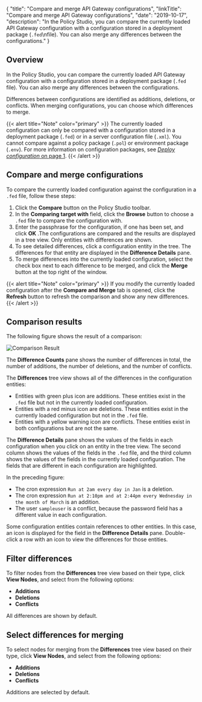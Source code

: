 {
"title": "Compare and merge API Gateway configurations",
"linkTitle": "Compare and merge API Gateway configurations",
"date": "2019-10-17",
"description": "In the Policy Studio, you can compare the currently loaded API Gateway configuration with a configuration stored in a deployment package (`.fed`\\nfile). You can also merge any differences between the configurations."
}
﻿
<div id="p_merge_and_compare_overview">

Overview
--------

In the Policy Studio, you can compare the currently loaded API Gateway configuration with a configuration stored in a deployment package (`.fed`
file). You can also merge any differences between the configurations.

Differences between configurations are identified as additions, deletions, or conflicts. When merging configurations, you can choose which differences to merge.

{{< alert title="Note" color="primary" >}}
The currently loaded configuration can only be compared with a configuration stored in a deployment package (`.fed`) or in a server configuration file (`.xml`). You cannot compare against a policy package (`.pol`) or environment package (`.env`). For more information on configuration packages, see [*Deploy configuration* on page 1](../CommonTopics/deploy_wizard.htm).
{{< /alert >}}

</div>

<div id="p_merge_and_compare_compare_config">

Compare and merge configurations
--------------------------------

To compare the currently loaded configuration against the configuration in a `.fed`
file, follow these steps:

1.  Click the **Compare**
    button on the Policy Studio toolbar.
2.  In the **Comparing target with**
    field, click the **Browse**
    button to choose a `.fed`
    file to compare the configuration with.
3.  Enter the passphrase for the configuration, if one has been set, and click **OK**
    .The configurations are compared and the results are displayed in a tree view. Only entities with differences are shown.
4.  To see detailed differences, click a configuration entity in the tree. The differences for that entity are displayed in the **Difference Details**
    pane.
5.  To merge differences into the currently loaded configuration, select the check box next to each difference to be merged, and click the **Merge**
    button at the top right of the window.

{{< alert title="Note" color="primary" >}}
If you modify the currently loaded configuration after the **Compare and Merge**
tab is opened, click the **Refresh**
button to refresh the comparison and show any new differences.
{{< /alert >}}

</div>

<div id="p_merge_and_compare_understanding_diffs">

Comparison results
------------------

The following figure shows the result of a comparison:

![Comparison Result](/Images/docbook/images/deploy/merge_compare_result.png)

The **Difference Counts**
pane shows the number of differences in total, the number of additions, the number of deletions, and the number of conflicts.

The **Differences**
tree view shows all of the differences in the configuration entities:

-   Entities with green plus icon are additions. These entities exist in the `.fed`
    file but not in the currently loaded configuration.
-   Entities with a red minus icon are deletions. These entities exist in the currently loaded configuration but not in the `.fed`
    file.
-   Entities with a yellow warning icon are conflicts. These entities exist in both configurations but are not the same.

The **Difference Details**
pane shows the values of the fields in each configuration when you click on an entity in the tree view. The second column shows the values of the fields in the `.fed`
file, and the third column shows the values of the fields in the currently loaded configuration. The fields that are different in each configuration are highlighted.

In the preceding figure:

-   The cron expression `Run at 2am every day in Jan`
    is a deletion.
-   The cron expression `Run at 2:10pm and at 2:44pm every Wednesday in the month of March`
    is an addition.
-   The user `sampleuser`
    is a conflict, because the password field has a different value in each configuration.

Some configuration entities contain references to other entities. In this case, an icon is displayed for the field in the **Difference Details**
pane. Double-click a row with an icon to view the differences for those entities.

</div>

<div id="p_merge_and_compare_filter_differences">

Filter differences
------------------

To filter nodes from the **Differences**
tree view based on their type, click **View Nodes**, and select from the following options:

-   **Additions**
-   **Deletions**
-   **Conflicts**

All differences are shown by default.

</div>

<div id="p_merge_and_compare_select_differences">

Select differences for merging
------------------------------

To select nodes for merging from the **Differences**
tree view based on their type, click **View Nodes**, and select from the following options:

-   **Additions**
-   **Deletions**
-   **Conflicts**

Additions are selected by default.

</div>
